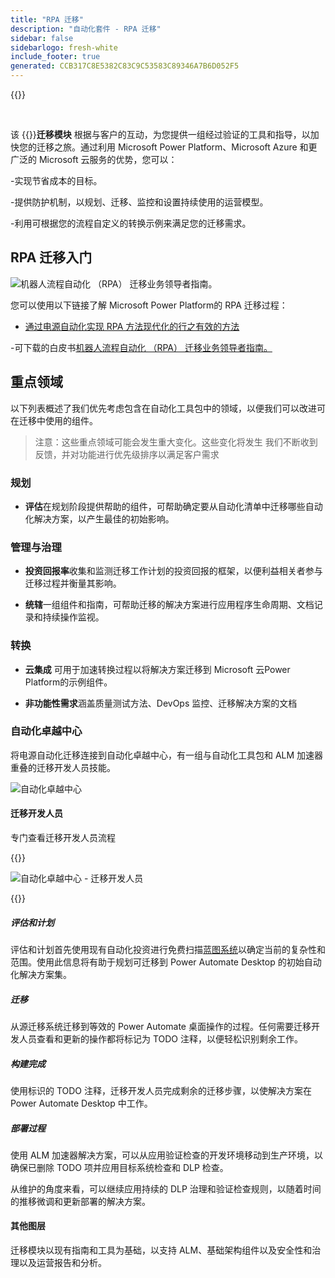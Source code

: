 ```yaml
---
title: "RPA 迁移"
description: "自动化套件 - RPA 迁移"
sidebar: false
sidebarlogo: fresh-white
include_footer: true
generated: CCB317C8E5382C83C9C53583C89346A7B6D052F5
---
```


{{<toc>}}

<br/>

该 {{<product-name>}}**迁移模块** 根据与客户的互动，为您提供一组经过验证的工具和指导，以加快您的迁移之旅。通过利用 Microsoft Power Platform、Microsoft Azure 和更广泛的 Microsoft 云服务的优势，您可以：

-实现节省成本的目标。

-提供防护机制，以规划、迁移、监控和设置持续使用的运营模型。

-利用可根据您的流程自定义的转换示例来满足您的迁移需求。

## RPA 迁移入门

![机器人流程自动化 （RPA） 迁移业务领导者指南。](https://msflowblogscdn.azureedge.net/wp-content/uploads/2022/01/RPAWhitepaper_Img-241x300.png)

您可以使用以下链接了解 Microsoft Power Platform的 RPA 迁移过程：

- [通过电源自动化实现 RPA 方法现代化的行之有效的方法](https://powerautomate.microsoft.com/blog/proven-methods-to-modernize-your-rpa-approach-with-power-automate/)

-可下载的白皮书[机器人流程自动化 （RPA） 迁移业务领导者指南。](https://aka.ms/PAD/RPAMigrationWhitepaper)

## 重点领域

以下列表概述了我们优先考虑包含在自动化工具包中的领域，以便我们可以改进可在迁移中使用的组件。

> 注意：这些重点领域可能会发生重大变化。这些变化将发生 我们不断收到反馈，并对功能进行优先级排序以满足客户需求

### 规划

- **评估**在规划阶段提供帮助的组件，可帮助确定要从自动化清单中迁移哪些自动化解决方案，以产生最佳的初始影响。

### 管理与治理

- **投资回报率**收集和监测迁移工作计划的投资回报的框架，以便利益相关者参与迁移过程并衡量其影响。

- **统辖**一组组件和指南，可帮助迁移的解决方案进行应用程序生命周期、文档记录和持续操作监视。

### 转换

- **云集成** 可用于加速转换过程以将解决方案迁移到 Microsoft 云Power Platform的示例组件。

- **非功能性需求**涵盖质量测试方法、DevOps 监控、迁移解决方案的文档

### 自动化卓越中心

将电源自动化迁移连接到自动化卓越中心，有一组与自动化工具包和 ALM 加速器重叠的迁移开发人员技能。

![自动化卓越中心](/images/illustrations/automation-kit-migration.svg)

#### 迁移开发人员

专门查看迁移开发人员流程

{{<border>}}

![自动化卓越中心 - 迁移开发人员](/images/illustrations/automation-kit-migration-developer.svg)

{{</border>}}

##### 评估和计划

评估和计划首先使用现有自动化投资进行免费扫描[蓝图系统](https://www.blueprintsys.com/)以确定当前的复杂性和范围。使用此信息将有助于规划可迁移到 Power Automate Desktop 的初始自动化解决方案集。

##### 迁移

从源迁移系统迁移到等效的 Power Automate 桌面操作的过程。任何需要迁移开发人员查看和更新的操作都将标记为 TODO 注释，以便轻松识别剩余工作。

##### 构建完成

使用标识的 TODO 注释，迁移开发人员完成剩余的迁移步骤，以使解决方案在 Power Automate Desktop 中工作。

##### 部署过程

使用 ALM 加速器解决方案，可以从应用验证检查的开发环境移动到生产环境，以确保已删除 TODO 项并应用目标系统检查和 DLP 检查。

从维护的角度来看，可以继续应用持续的 DLP 治理和验证检查规则，以随着时间的推移微调和更新部署的解决方案。

#### 其他图层

迁移模块以现有指南和工具为基础，以支持 ALM、基础架构组件以及安全性和治理以及运营报告和分析。
